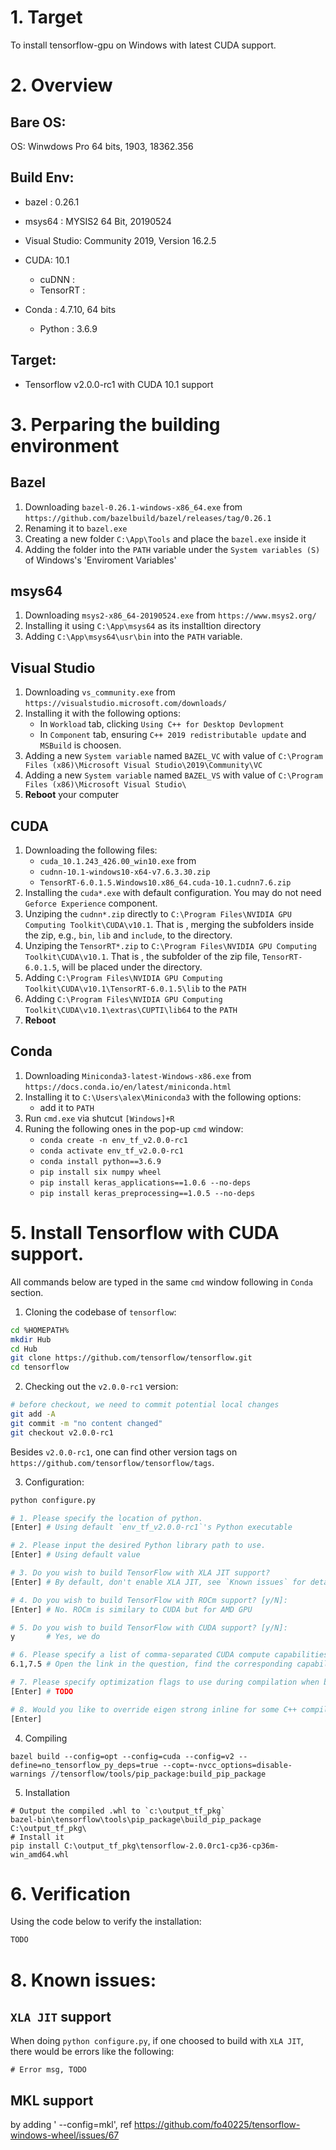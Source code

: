 # 1. Target
To install tensorflow-gpu on Windows with latest CUDA support.

# 2. Overview
## Bare OS:
OS: Winwdows Pro 64 bits, 1903, 18362.356

## Build Env:
- bazel : 0.26.1

- msys64 : MYSIS2 64 Bit, 20190524

- Visual Studio: Community 2019,  Version 16.2.5

- CUDA: 10.1
  - cuDNN : 
  - TensorRT : 

- Conda : 4.7.10, 64 bits
  - Python : 3.6.9
  
## Target:
- Tensorflow v2.0.0-rc1 with CUDA 10.1 support

# 3. Perparing the building environment

## Bazel
1. Downloading `bazel-0.26.1-windows-x86_64.exe` from `https://github.com/bazelbuild/bazel/releases/tag/0.26.1`
2. Renaming it to `bazel.exe`
2. Creating a new folder `C:\App\Tools` and place the `bazel.exe` inside it
3. Adding the folder into the `PATH` variable under the `System variables (S)` of Windows's 'Enviroment Variables'

## msys64
1. Downloading `msys2-x86_64-20190524.exe` from `https://www.msys2.org/`
2. Installing it using `C:\App\msys64` as its installtion directory
3. Adding `C:\App\msys64\usr\bin` into the `PATH` variable.

## Visual Studio
1. Downloading `vs_community.exe` from `https://visualstudio.microsoft.com/downloads/`
2. Installing it with the following options:
   - In `Workload` tab, clicking `Using C++ for Desktop Devlopment`
   - In `Component` tab, ensuring `C++ 2019 redistributable update` and `MSBuild` is choosen.
3. Adding a new `System variable` named `BAZEL_VC` with value of `C:\Program Files (x86)\Microsoft Visual Studio\2019\Community\VC`
4. Adding a new `System variable` named `BAZEL_VS` with value of `C:\Program Files (x86)\Microsoft Visual Studio\`
5. **Reboot** your computer

## CUDA
1. Downloading the following files:
   - `cuda_10.1.243_426.00_win10.exe` from 
   - `cudnn-10.1-windows10-x64-v7.6.3.30.zip`
   - `TensorRT-6.0.1.5.Windows10.x86_64.cuda-10.1.cudnn7.6.zip`
2. Installing the `cuda*.exe` with default configuration.
   You may do not need `Geforce Experience` component.
3. Unziping the `cudnn*.zip` directly to `C:\Program Files\NVIDIA GPU Computing Toolkit\CUDA\v10.1`.
   That is , merging the subfolders inside the zip, e.g., `bin`, `lib` and `include`, to the directory.
4. Unziping the `TensorRT*.zip` to `C:\Program Files\NVIDIA GPU Computing Toolkit\CUDA\v10.1`.
   That is , the subfolder of the zip file, `TensorRT-6.0.1.5`, will be placed under the directory.
5. Adding `C:\Program Files\NVIDIA GPU Computing Toolkit\CUDA\v10.1\TensorRT-6.0.1.5\lib` to the `PATH`
6. Adding `C:\Program Files\NVIDIA GPU Computing Toolkit\CUDA\v10.1\extras\CUPTI\lib64` to the `PATH`
7. **Reboot**

## Conda
1. Downloading `Miniconda3-latest-Windows-x86.exe` from `https://docs.conda.io/en/latest/miniconda.html`
2. Installing it to `C:\Users\alex\Miniconda3` with the following options:
    - add it to `PATH`
3. Run `cmd.exe` via shutcut `[Windows]+R`
4. Runing the following ones in the pop-up `cmd` window:
   - `conda create -n env_tf_v2.0.0-rc1`
   - `conda activate env_tf_v2.0.0-rc1`
   - `conda install python==3.6.9`
   - `pip install six numpy wheel`
   - `pip install keras_applications==1.0.6 --no-deps`
   - `pip install keras_preprocessing==1.0.5 --no-deps`


# 5. Install Tensorflow with CUDA support.
All commands below are typed in the same `cmd` window following in `Conda` section.

1. Cloning the codebase of `tensorflow`:

```bash
cd %HOMEPATH%
mkdir Hub
cd Hub
git clone https://github.com/tensorflow/tensorflow.git
cd tensorflow
```

2. Checking out the `v2.0.0-rc1` version:
```bash
# before checkout, we need to commit potential local changes
git add -A
git commit -m "no content changed"
git checkout v2.0.0-rc1
```
Besides `v2.0.0-rc1`, one can find other version tags on `https://github.com/tensorflow/tensorflow/tags`.

3. Configuration:

```bash
python configure.py

# 1. Please specify the location of python.
[Enter] # Using default `env_tf_v2.0.0-rc1`'s Python executable

# 2. Please input the desired Python library path to use.
[Enter] # Using default value

# 3. Do you wish to build TensorFlow with XLA JIT support?
[Enter] # By default, don't enable XLA JIT, see `Known issues` for detail. 

# 4. Do you wish to build TensorFlow with ROCm support? [y/N]:
[Enter] # No. ROCm is similary to CUDA but for AMD GPU

# 5. Do you wish to build TensorFlow with CUDA support? [y/N]:
y       # Yes, we do

# 6. Please specify a list of comma-separated CUDA compute capabilities you want to build with.
6.1,7.5 # Open the link in the question, find the corresponding capabilities of your GPU. I got `2080 ti` and `1060`, so "6.1,7.1"

# 7. Please specify optimization flags to use during compilation when bazel option "--config=opt" is specified [Default is /arch:AVX]:
[Enter] # TODO

# 8. Would you like to override eigen strong inline for some C++ compilation to reduce the compilation time? [Y/n]:
[Enter]
```

4. Compiling

```
bazel build --config=opt --config=cuda --config=v2 --define=no_tensorflow_py_deps=true --copt=-nvcc_options=disable-warnings //tensorflow/tools/pip_package:build_pip_package
```


5. Installation

```
# Output the compiled .whl to `c:\output_tf_pkg`
bazel-bin\tensorflow\tools\pip_package\build_pip_package C:\output_tf_pkg\
# Install it 
pip install C:\output_tf_pkg\tensorflow-2.0.0rc1-cp36-cp36m-win_amd64.whl
```

# 6. Verification
Using the code below to verify the installation:

```python
TODO
```


# 8. Known issues:
## `XLA JIT` support
When doing `python configure.py`, if one choosed to build with `XLA JIT`, there would be errors like the following:
```
# Error msg, TODO
```

## MKL support
by adding ' --config=mkl', ref https://github.com/fo40225/tensorflow-windows-wheel/issues/67


